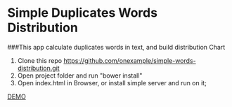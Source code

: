 # Simple Duplicates Words Distribution

###This app calculate duplicates words in text, and build distribution Chart


1. Clone this repo https://github.com/onexample/simple-words-distribution.git
2. Open project folder and run "bower install"
3. Open index.html in Browser, or install simple server and run on it;



[DEMO](http://codepen.io/onexample/full/LGKBwW/)
